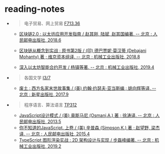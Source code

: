 # reading-notes

- > 电子贸易、网上贸易 [F713.36][F713.3]

    - [区块链2.0 : 以太坊应用开发指南 / 赵其刚, 陆斌, 赵其国编著. -- 北京 : 人民邮电出版社, 2018.6](./F713/2018095142/)

    - [区块链从概念到实战 : 原书第2版 / (印) 德巴贾妮·莫汉蒂 (Debajani Mohanty) 著 ; 维京资本组译. -- 北京 : 机械工业出版社, 2018.8](./F713/2018184395/)

    - [深入以太坊智能合约开发 / 杨镇等著. -- 北京 : 机械工业出版社, 2019.4](./F713/2019055852/)

- > 各国文学 [I3/7][I]

    - [废土 : 西方名家末世故事集 / (美) 约翰·约瑟夫·亚当斯编 ; 姚向辉等译. -- 北京 : 新星出版社, 2017.9](./I712/2017208893/)

- > 程序语言、算法语言 [TP312][TP31]

    - [JavaScript设计模式 / (美) 奥斯马尼 (Osmani,A.) 著 ; 徐涛译. -- 北京 : 人民邮电出版社, 2013.5 ](./TP312/2013063408/)
    - [你不知道的JavaScript. 上卷 / (美) 辛普森 (Simpson,K.) 著 ; 赵望野, 梁杰译. -- 北京 : 人民邮电出版社, 2015.4](./TP312/2015033934/)
    - [TypeScript 图形渲染实战 : 2D 架构设计与实现 / 步磊峰编著. -- 北京 : 机械工业出版社, 2019.2](./TP312/2019025527/)

[F713.3]: <http://www.clcindex.com/category/F713.3/>
[I]: <http://www.clcindex.com/category/I/>
[TP31]: <http://www.clcindex.com/category/TP31/>
